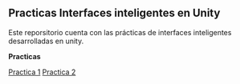 ## Practicas Interfaces inteligentes en Unity
Este reporsitorio cuenta con las prácticas de interfaces inteligentes desarrolladas en unity.

**Practicas**

[Practica 1](Practica1/Readme.md)
[Practica 2](Practica2/Readme.md)
